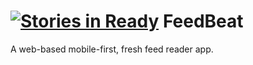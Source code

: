 [![Stories in Ready](https://badge.waffle.io/avgp/feedbeat.png?label=ready&title=Ready)](https://waffle.io/avgp/feedbeat)
FeedBeat
========

A web-based mobile-first, fresh feed reader app.